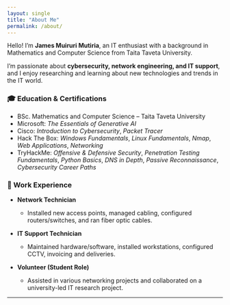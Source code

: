 ```yaml
---
layout: single
title: "About Me"
permalink: /about/
---
```


Hello! I’m **James Muiruri Mutiria**, an IT enthusiast with a background in Mathematics and Computer Science from Taita Taveta University.

I’m passionate about **cybersecurity, network engineering, and IT support**, and I enjoy researching and learning about new technologies and trends in the IT world.

### 🎓 Education & Certifications

- BSc. Mathematics and Computer Science – Taita Taveta University
- Microsoft: *The Essentials of Generative AI*
- Cisco: *Introduction to Cybersecurity*, *Packet Tracer*
- Hack The Box: *Windows Fundamentals*, *Linux Fundamentals*, *Nmap*, *Web Applications*, *Networking*
- TryHackMe: *Offensive & Defensive Security*, *Penetration Testing Fundamentals*, *Python Basics*, *DNS in Depth*, *Passive Reconnaissance*, *Cybersecurity Career Paths*

### 💼 Work Experience

- **Network Technician**  
  - Installed new access points, managed cabling, configured routers/switches, and ran fiber optic cables.

- **IT Support Technician**  
  - Maintained hardware/software, installed workstations, configured CCTV, invoicing and deliveries.

- **Volunteer (Student Role)**  
  - Assisted in various networking projects and collaborated on a university-led IT research project.

---
